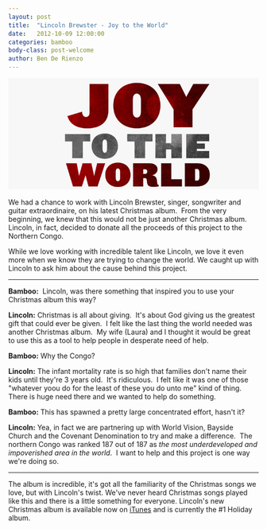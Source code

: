 ```yaml
---
layout: post
title:  "Lincoln Brewster - Joy to the World"
date:   2012-10-09 12:00:00
categories: bamboo
body-class: post-welcome
author: Ben De Rienzo
---
```


![Joy To The World](/images/posts/joy-to-the-world.jpg)

We had a chance to work with Lincoln Brewster, singer, songwriter and guitar extraordinaire, on his latest Christmas album.  From the very beginning, we knew that this would not be just another Christmas album. Lincoln, in fact, decided to donate all the proceeds of this project to the Northern Congo.

While we love working with incredible talent like Lincoln, we love it even more when we know they are trying to change the world. We caught up with Lincoln to ask him about the cause behind this project.

___

**Bamboo:**  Lincoln, was there something that inspired you to use your Christmas album this way?

**Lincoln:** Christmas is all about giving.  It's about God giving us the greatest gift that could ever be given.  I felt like the last thing the world needed was another Christmas album.  My wife (Laura) and I thought it would be great to use this as a tool to help people in desperate need of help.

**Bamboo:** Why the Congo?

**Lincoln:** The infant mortality rate is so high that families don't name their kids until they're 3 years old.  It's ridiculous.  I felt like it was one of those "whatever yoou do for the least of these you do unto me" kind of thing.  There is huge need there and we wanted to help do something.

**Bamboo:** This has spawned a pretty large concentrated effort, hasn't it?

**Lincoln:** Yea, in fact we are partnering up with World Vision, Bayside Church and the Covenant Denomination to try and make a difference.  The northern Congo was ranked 187 out of 187 as _the most underdeveloped and impoverished area in the world_.  I want to help and this project is one way we're doing so.

___

The album is incredible, it's got all the familiarity of the Christmas songs we love, but with Lincoln's twist. We've never heard Christmas songs played like this and there is a little something for everyone. Lincoln's new Christmas album is available now on [iTunes](http://itunes.apple.com/us/album/joy-to-the-world/id567136824) and is currently the #1 Holiday album.
